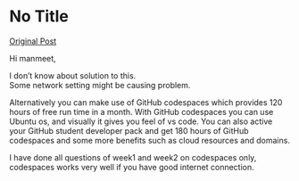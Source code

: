# No Title

[Original Post](https://discourse.onlinedegree.iitm.ac.in/t/161083/23)

<p>Hi manmeet,</p>
<p>I don’t know about solution to this.<br>
Some network setting might be causing problem.</p>
<p>Alternatively you can make use of GitHub codespaces which provides 120 hours of free run time in a month. With GitHub codespaces you can use Ubuntu os, and visually it gives you feel of vs code. You can also active your GitHub student developer pack and get 180 hours of GitHub codespaces and some more benefits such as cloud resources and domains.</p>
<p>I have done all questions of week1 and week2 on codespaces only, codespaces works very well if you have good internet connection.</p>